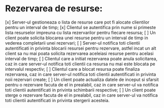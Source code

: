 # Rezervarea de resurse:
[x] Server-ul gestioneaza o lista de resurse care pot fi alocate clientilor pentru un interval de timp;
[x] Clientul se autentifica prin nume si primeste lista resurselor impreuna cu lista rezervarilor pentru fiecare resursa;
[ ] Un client poate solicita blocarea unei resurse pentru un interval de timp in vederea completarii unei rezervari;
[ ] Server-ul notifica toti clientii autentificati in privinta blocarii resursei pentru rezervare, astfel incat un alt client sa nu mai poata solicita rezervarea aceleiasi resurse pentru acelasi interval de timp;
[ ] Clientul care a initiat rezervarea poate anula solicitarea, caz in care server-ul notifica toti clientii ca resursa nu mai este blocata pe intervalul respectiv;
[ ] Clientul care a blocat resursa poate finaliza rezervarea, caz in care server-ul notifica toti clientii autentificati in privinta noii rezervari create;
[ ] Un client poate actualiza datele de inceput si sfarsit pentru o rezervare facuta de el in prealabil, caz in care server-ul va notifica toti clientii autentificati in privinta schimbarii respective;
[ ] Un client poate sterge o rezervare facuta de el in prealabil, caz in care server-ul va notifica toti clientii autentificati in privinta stergerii acesteia.
